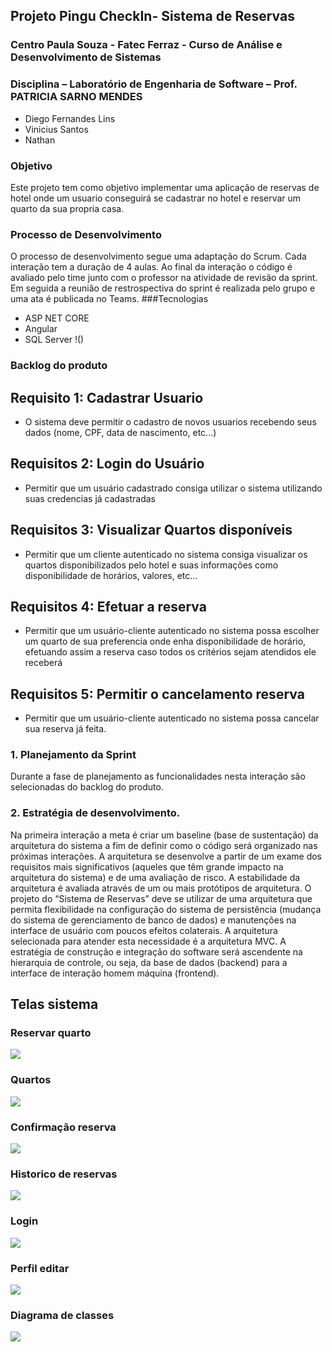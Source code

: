 ## Projeto Pingu CheckIn- Sistema de Reservas
### Centro Paula Souza - Fatec Ferraz - Curso de Análise e Desenvolvimento de Sistemas
### Disciplina – Laboratório de Engenharia de Software – Prof. PATRICIA SARNO MENDES

- Diego Fernandes Lins
- Vinicius Santos
- Nathan

### Objetivo
Este projeto tem como objetivo implementar uma aplicação de reservas de hotel onde um usuario conseguirá se cadastrar no hotel e reservar um quarto da sua propria casa.
### Processo de Desenvolvimento
O processo de desenvolvimento segue uma adaptação do Scrum. Cada interação tem a duração de 4 aulas. Ao final da interação o
código é avaliado pelo time junto com o professor na atividade de revisão da sprint. Em seguida a reunião de restrospectiva do sprint é
realizada pelo grupo e uma ata é publicada no Teams.
###Tecnologias
- ASP NET CORE
- Angular
- SQL Server
!()
### Backlog do produto
## Requisito 1: Cadastrar Usuario
- O sistema deve permitir o cadastro de novos usuarios recebendo seus dados (nome, CPF, data de
nascimento, etc...)
## Requisitos 2: Login do Usuário
- Permitir que um usuário cadastrado consiga utilizar o sistema utilizando suas credencias já cadastradas
## Requisitos 3: Visualizar Quartos disponíveis
- Permitir que um cliente autenticado no sistema consiga visualizar os quartos disponibilizados pelo hotel e
suas informações como disponibilidade de horários, valores, etc...

## Requisitos 4: Efetuar a reserva
- Permitir que um usuário-cliente autenticado no sistema possa escolher um quarto de sua preferencia onde
enha disponibilidade de horário, efetuando assim a reserva caso todos os critérios sejam atendidos ele
receberá
## Requisitos 5: Permitir o cancelamento reserva
- Permitir que um usuário-cliente autenticado no sistema possa cancelar sua reserva já feita.

### 1. Planejamento da Sprint
Durante a fase de planejamento as funcionalidades nesta interação são selecionadas do backlog do produto.
### 2. Estratégia de desenvolvimento.
Na primeira interação a meta é criar um baseline (base de sustentação) da arquitetura do sistema a fim de definir como o código será
organizado nas próximas interações. A arquitetura se desenvolve a partir de um exame dos requisitos mais significativos (aqueles que
têm grande impacto na arquitetura do sistema) e de uma avaliação de risco. A estabilidade da arquitetura é avaliada através de um ou
mais protótipos de arquitetura. O projeto do “Sistema de Reservas” deve se utilizar de uma arquitetura que
permita flexibilidade na configuração do sistema de persistência (mudança do sistema de gerenciamento de banco de dados) e
manutenções na interface de usuário com poucos efeitos colaterais. A arquitetura selecionada para atender esta necessidade é a
arquitetura MVC.
A estratégia de construção e integração do software será ascendente na hierarquia de controle, ou seja, da base de dados (backend) para
a interface de interação homem máquina (frontend).
## Telas sistema
### Reservar quarto
![](https://github.com/DiegoLins10/PinguCheckIn/blob/master/imagem.png)

### Quartos
![](https://github.com/DiegoLins10/PinguCheckIn/blob/master/imagem2.png)

### Confirmação reserva
![](https://github.com/DiegoLins10/PinguCheckIn/blob/master/imagem3.png)

### Historico de reservas
![](https://github.com/DiegoLins10/PinguCheckIn/blob/master/imagem4.png)

### Login
![](https://github.com/DiegoLins10/PinguCheckIn/blob/master/login.png)

### Perfil editar
![](https://github.com/DiegoLins10/PinguCheckIn/blob/master/Perfil.png)

### Diagrama de classes
![](https://github.com/DiegoLins10/PinguCheckIn/blob/master/diagrama.jpeg)

